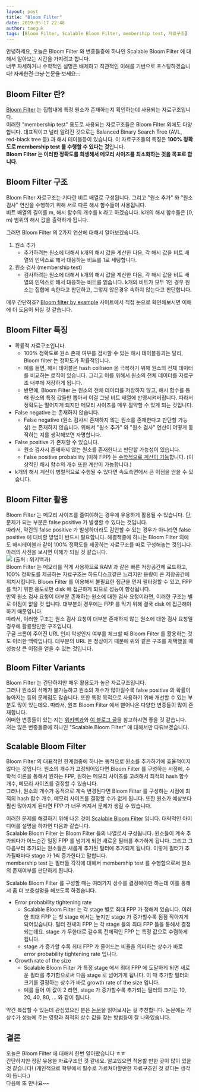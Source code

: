 ```yaml
---
layout: post
title: "Bloom Filter"
date: 2019-05-17 22:48
author: taeguk
tags: [Bloom Filter, Scalable Bloom Filter, membership test, 자료구조]
---
```


안녕하세요, 오늘은 Bloom Filter 와 변종들중에 하나인 Scalable Bloom Filter 에 대해서 알아보는 시간을 가지려고 합니다. <br/>
너무 자세하거나 수학적인 설명은 배제하고 직관적인 이해를 기반으로 포스팅하겠습니다! ~~자세한건 그냥 논문을 보세요...~~

## Bloom Filter 란?

[Bloom Filter]([https://en.wikipedia.org/wiki/Bloom_filter]) 는 집합내에 특정 원소가 존재하는지 확인하는데 사용되는 자료구조입니다. <br/>
이러한 "membership test" 용도로 사용되는 자료구조들은 Bloom Filter 외에도 다양합니다. 대표적이고 널리 알려진 것으로는 Balanced Binary Search Tree (AVL, red-black tree 등) 과 해시 테이블등이 있습니다. 이 자료구조들의 특징은 **100% 정확도로 membership test 를 수행할 수 있다는 것**입니다. <br/>
**Bloom Filter 는 이러한 정확도를 희생해서 메모리 사이즈를 최소화하는 것을 목표로 합니다.**

## Bloom Filter 구조

Bloom Filter 자료구조는 기다란 비트 배열로 구성됩니다. 그리고 "원소 추가" 와 "원소 검사" 연산을 수행하기 위해 서로 다른 해시 함수들이 사용됩니다. <br/>
비트 배열의 길이를 m, 해시 함수의 개수를 k 라고 하겠습니다. k개의 해시 함수들은 [0, m) 범위의 해시 값을 출력하게 됩니다.

그러면 Bloom Filter 의 2가지 연산에 대해서 알아보겠습니다.
1. 원소 추가
	* 추가하려는 원소에 대해서 k개의 해시 값을 계산한 다음, 각 해시 값을 비트 배열의 인덱스로 해서 대응하는 비트를 1로 세팅합니다.
2. 원소 검사 (membership test)
	* 검사하려는 원소에 대해서 k개의 해시 값을 계산한 다음, 각 해시 값을 비트 배열의 인덱스로 해서 대응하는 비트를 읽습니다. k개의 비트가 모두 1인 경우 원소는 집합에 속한다고 판단하고, 그렇지 않은경우 속하지 않는다고 판단합니다.

매우 간단하죠? [Bloom filter by example](https://llimllib.github.io/bloomfilter-tutorial/) 사이트에서 직접 눈으로 확인해보시면 이해에 더 도움이 되실 것 같습니다.

## Bloom Filter 특징

* 확률적 자료구조입니다.
	* 100% 정확도로 원소 존재 여부를 검사할 수 있는 해시 테이블등과는 달리, Bloom filter 는 정확도가 확률적입니다.
	* 예를 들면, 해시 테이블은 hash collision 을 극복하기 위해 원소의 전체 데이터를 비교하는 로직이 있습니다. 그리고 이를 위해서 원소의 전체 데이터를 자료구조 내부에 저장하게 됩니다.
	* 반면에, Bloom Filter 는 원소의 전체 데이터를 저장하지 않고, 해시 함수를 통해 원소의 특징 값들만 뽑아서 이걸 그냥 비트 배열에 반영시켜버립니다. 따라서 정확도는 떨어지게 되지만 메모리 사이즈를 매우 절약할 수 있게 되는 것입니다.
* False negative 는 존재하지 않습니다.
	* False negative (원소 검사시 존재하지 않는 원소를 존재한다고 판단할 가능성) 는 존재하지 않습니다. 위에서 "원소 추가" 와 "원소 검사" 연산이 어떻게 동작하는 지를 생각해보면 자명합니다.
* False positive 가 존재할 수 있습니다.
	* 원소 검사시 존재하지 않는 원소를 존재한다고 판단할 가능성이 있습니다.
	* False positive probability (이하 FPP) 는 [수학적으로 계산이 가능](https://en.wikipedia.org/wiki/Bloom_filter#Probability_of_false_positives)합니다. (이상적인 해시 함수의 개수 또한 계산이 가능합니다.)
* k개의 해시 계산이 병렬적으로 수행될 수 있다면 속도측면에서 큰 이점을 얻을 수 있습니다.

## Bloom Filter 활용

Bloom Filter 는 메모리 사이즈를 줄여야하는 경우에 유용하게 활용될 수 있습니다. 단, 문제가 되는 부분은 false positive 가 발생할 수 있다는 것입니다. <br/>
따라서, 약간의 false positive 가 발생하더라도 감안할 수 있는 경우가 아니라면 false positive 에 대비할 방법이 반드시 필요합니다. 해결책중에 하나는 Bloom Filter 외에도 해시테이블과 같이 100% 정확도를 제공하는 자료구조를 따로 구성해놓는 것입니다. 아래의 사진을 보시면 이해가 되실 것 같습니다. <br/>
![](https://lh3.googleusercontent.com/p30gyBHpZlbLGNhZeZF3sWBdXrCpQ96dYasZat1Ycu_rmUaxoSrMejcb1isCI6ueaVgXe4ab7bCj) (출처 : 위키백과) <br/>
Bloom Filter 는 메모리를 적게 사용하므로 RAM 과 같은 빠른 저장공간에 로드하고, 100% 정확도를 제공하는 자료구조는 하드디스크같은 느리지만 용량이 큰 저장공간에 위치시킵니다. Bloom Filter 를 이용해서 불필요한 접근을 먼저 필터링할 수 있고, FPP 를 막기 위한 용도로만 disk 에 접근하게 되므로 성능이 향상됩니다. <br/>
만약 원소 검사 요청이 대부분 존재하는 원소에 대한 검사 요청이라면, 이러한 구조는 별로 이점이 없을 것 입니다. 대부분의 경우에는 FPP 를 막기 위해 결국 disk 에 접근해야하기 때문입니다. <br/>
따라서, 이러한 구조는 원소 검사 요청이 대부분 존재하지 않는 원소에 대한 검사 요청일 경우에 활용할만한 구조입니다. <br/>
구글 크롬이 주어진 URL 인지 악성인지 여부를 체크할 때 Bloom Filter 를 활용하는 것도 이러한 맥락입니다. 대부분의 URL 은 정상이기 때문에 위와 같은 구조를 채택했을 때 성능상 큰 이점을 얻을 수 있는 것입니다.

## Bloom Filter Variants

Bloom Filter 는 간단하지만 매우 활용도가 높은 자료구조입니다.  <br/>
그러나 원소의 삭제가 불가능하고 원소의 개수가 많아질수록 false positive 의 확률이 높아지는 등의 문제점도 많습니다. 또한 특정 목적으로 사용하기 위해 개선할 수 있는 부분도 많이 있는데요. 따라서, 원조 Bloom Filter 에서 뻗어나온 다양한 변종들이 많이 존재합니다. <br/>
어떠한 변종들이 있는 지는 [위키백과](https://en.wikipedia.org/wiki/Bloom_filter#Extensions_and_applications)와 [이 블로그 글](http://matthias.vallentin.net/blog/2011/06/a-garden-variety-of-bloom-filters/)을 참고하시면 좋을 것 같습니다.  <br/>
저는 많은 변종들중에 하나인 "Scalable Bloom Filter" 에 대해서만 다뤄보겠습니다.

## Scalable Bloom Filter

Bloom Filter 의 대표적인 한계점중에 하나는 동적으로 원소를 추가하기에 효율적이지 않다는 것입니다. 원소의 개수가 고정되어있다면 Bloom Filter 를 구성하는 시점에, 수학적 이론을 통해서 원하는 FPP, 원하는 메모리 사이즈를 고려해서 최적의 hash 함수 개수, 메모리 사이즈를 결정할 수 있습니다. <br/>
그러나, 원소의 개수가 동적으로 계속 변경된다면 Bloom Filter 를 구성하는 시점에 최적의 hash 함수 개수, 메모리 사이즈를 결정할 수가 없게 됩니다. 또한 원소가 예상보다 훨씬 많아지게 된다면 FPP 가 너무 커져서 문제가 생길 수 있습니다.

이러한 문제를 해결하기 위해 나온 것이 [Scalable Bloom Filter](http://gsd.di.uminho.pt/members/cbm/ps/dbloom.pdf) 입니다. 대략적인 아이디어를 설명을 하자면 다음과 같습니다. <br/>
Scalable Bloom Filter 는 Bloom Filter 들의 나열로서 구성됩니다. 원소들이 계속 추가되다가 어느순간 일정 FPP 를 넘기게 되면 새로운 필터를 추가하게 됩니다. 그리고 그 다음부터 추가되는 원소들은 새롭게 추가된 필터에 추가되게 됩니다. 이렇게 필터가 추가될때마다 stage 가 1씩 증가한다고 말합니다. <br/>
membership test 는 필터들 각각에 대해서 membership test 를 수행함으로써 원소의 존재여부를 판단하게 됩니다.

Scalable Bloom Filter 를 구성할 때는 여러가지 상수를 결정해야만 하는데 이를 통해서 좀 더 보충설명을 해보도록 하겠습니다.
* Error probability tightening rate
	* Scalable Bloom Filter 는 각 stage 별로 최대 FPP 가 정해져 있습니다. 이러한 최대 FPP 는 첫 stage 에서는 높지만 stage 가 증가할수록 점점 작아지게 되어있습니다. 필터 전체의 FPP 는 각 stage 들의 최대 FPP 들을 통해서 결정되는데요. stage 가 무한대로 갈수록 전체적인 FPP 는 특정 값으로 수렴하게 됩니다.
	* stage 가 증가할 수록 최대 FPP 가 줄어드는 비율을 의미하는 상수가 바로 error probability tightening rate 입니다.
* Growth rate of the size
	* Scalable Bloom Filter 가 특정 stage 에서 최대 FPP 에 도달하게 되면 새로운 필터를 추가함으로써 다음 stage 로 넘어가게 됩니다. 이 때 추가할 필터의 크기를 결정하는 상수가 바로 growth rate of the size 입니다.
	* 예를 들어 이 값이 2 라면, stage 가 증가할수록 추가되는 필터의 크기는 10, 20, 40, 80, ... 와 같이 됩니다.

약간 복잡할 수 있는데 관심있으신 분은 [논문](http://gsd.di.uminho.pt/members/cbm/ps/dbloom.pdf)을 읽어보시는 걸 추천합니다. 논문에는 각 상수가 성능에 주는 영향과 최적의 상수 값을 찾는 방법등이 잘 나와있습니다.

## 결론

오늘은 Bloom Filter 에 대해서 한번 알아봤습니다 ㅎㅎ <br/>
간단하지만 정말 유용한 자료구조인 것 같네요. 알고있으면 적용할 만한 곳이 많이 있을 것 같습니다! (개인적으로 학부에서 필수로 가르쳐야할만한 자료구조인 것 같다는 생각이 듭니다.) <br/>
다음에 또 만나요~~
